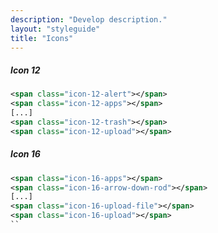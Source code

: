 ```yaml
---
description: "Develop description."
layout: "styleguide"
title: "Icons"
---
```


##### Icon 12

<div class="group-demo">
	<span title="icon-12-alert" class="icon-12-alert"></span>
	<span title="icon-12-apps" class="icon-12-apps"></span>
	<span title="icon-12-arrow-down-rod" class="icon-12-arrow-down-rod"></span>
	<span title="icon-12-arrow-down-short" class="icon-12-arrow-down-short"></span>
	<span title="icon-12-arrow-increase" class="icon-12-arrow-increase"></span>
	<span title="icon-12-arrow-left-rod" class="icon-12-arrow-left-rod"></span>
	<span title="icon-12-arrow-left-short" class="icon-12-arrow-left-short"></span>
	<span title="icon-12-arrow-right-rod" class="icon-12-arrow-right-rod"></span>
	<span title="icon-12-arrow-right-short" class="icon-12-arrow-right-short"></span>
	<span title="icon-12-arrow-up-rod" class="icon-12-arrow-up-rod"></span>
	<span title="icon-12-arrow-up-short" class="icon-12-arrow-up-short"></span>
	<span title="icon-12-arrows-expand" class="icon-12-arrows-expand"></span>
	<span title="icon-12-arrows" class="icon-12-arrows"></span>
	<span title="icon-12-balloon-topic" class="icon-12-balloon-topic"></span>
	<span title="icon-12-bell-off" class="icon-12-bell-off"></span>
	<span title="icon-12-bell" class="icon-12-bell"></span>
	<span title="icon-12-bookmark" class="icon-12-bookmark"></span>
	<span title="icon-12-briefcase" class="icon-12-briefcase"></span>
	<span title="icon-12-bug" class="icon-12-bug"></span>
	<span title="icon-12-building" class="icon-12-building"></span>
	<span title="icon-12-camera" class="icon-12-camera"></span>
	<span title="icon-12-card" class="icon-12-card"></span>
	<span title="icon-12-cart" class="icon-12-cart"></span>
	<span title="icon-12-check" class="icon-12-check"></span>
	<span title="icon-12-clock" class="icon-12-clock"></span>
	<span title="icon-12-close-short" class="icon-12-close-short"></span>
	<span title="icon-12-cloud" class="icon-12-cloud"></span>
	<span title="icon-12-code-file" class="icon-12-code-file"></span>
	<span title="icon-12-collections" class="icon-12-collections"></span>
	<span title="icon-12-database" class="icon-12-database"></span>
	<span title="icon-12-download" class="icon-12-download"></span>
	<span title="icon-12-ellipses" class="icon-12-ellipses"></span>
	<span title="icon-12-exclamation" class="icon-12-exclamation"></span>
	<span title="icon-12-external" class="icon-12-external"></span>
	<span title="icon-12-eye-off" class="icon-12-eye-off"></span>
	<span title="icon-12-eye" class="icon-12-eye"></span>
	<span title="icon-12-facebook" class="icon-12-facebook"></span>
	<span title="icon-12-file" class="icon-12-file"></span>
	<span title="icon-12-flag" class="icon-12-flag"></span>
	<span title="icon-12-flash-off" class="icon-12-flash-off"></span>
	<span title="icon-12-flash" class="icon-12-flash"></span>
	<span title="icon-12-folder" class="icon-12-folder"></span>
	<span title="icon-12-forbidden" class="icon-12-forbidden"></span>
	<span title="icon-12-fork" class="icon-12-fork"></span>
	<span title="icon-12-gear" class="icon-12-gear"></span>
	<span title="icon-12-github" class="icon-12-github"></span>
	<span title="icon-12-google" class="icon-12-google"></span>
	<span title="icon-12-graph" class="icon-12-graph"></span>
	<span title="icon-12-groups" class="icon-12-groups"></span>
	<span title="icon-12-hash" class="icon-12-hash"></span>
	<span title="icon-12-heart-full" class="icon-12-heart-full"></span>
	<span title="icon-12-house" class="icon-12-house"></span>
	<span title="icon-12-image" class="icon-12-image"></span>
	<span title="icon-12-info-card" class="icon-12-info-card"></span>
	<span title="icon-12-info" class="icon-12-info"></span>
	<span title="icon-12-leave" class="icon-12-leave"></span>
	<span title="icon-12-link" class="icon-12-link"></span>
	<span title="icon-12-lock" class="icon-12-lock"></span>
	<span title="icon-12-magnifier" class="icon-12-magnifier"></span>
	<span title="icon-12-mail" class="icon-12-mail"></span>
	<span title="icon-12-map" class="icon-12-map"></span>
	<span title="icon-12-menu" class="icon-12-menu"></span>
	<span title="icon-12-minus" class="icon-12-minus"></span>
	<span title="icon-12-module" class="icon-12-module"></span>
	<span title="icon-12-overlap" class="icon-12-overlap"></span>
	<span title="icon-12-pause" class="icon-12-pause"></span>
	<span title="icon-12-pen" class="icon-12-pen"></span>
	<span title="icon-12-people" class="icon-12-people"></span>
	<span title="icon-12-person-card-2" class="icon-12-person-card-2"></span>
	<span title="icon-12-person-card-3" class="icon-12-person-card-3"></span>
	<span title="icon-12-person" class="icon-12-person"></span>
	<span title="icon-12-persons" class="icon-12-persons"></span>
	<span title="icon-12-pin" class="icon-12-pin"></span>
	<span title="icon-12-play" class="icon-12-play"></span>
	<span title="icon-12-plus" class="icon-12-plus"></span>
	<span title="icon-12-post" class="icon-12-post"></span>
	<span title="icon-12-rocket" class="icon-12-rocket"></span>
	<span title="icon-12-spinner-double-arrow" class="icon-12-spinner-double-arrow"></span>
	<span title="icon-12-star" class="icon-12-star"></span>
	<span title="icon-12-table" class="icon-12-table"></span>
	<span title="icon-12-trash" class="icon-12-trash"></span>
	<span title="icon-12-twitter" class="icon-12-twitter"></span>
	<span title="icon-12-upload" class="icon-12-upload"></span>
</div>

```xml
<span class="icon-12-alert"></span>
<span class="icon-12-apps"></span>
[...]
<span class="icon-12-trash"></span>
<span class="icon-12-upload"></span>
```

##### Icon 16

<div class="group-demo">
	<span title="icon-16-alert" class="icon-16-alert"></span>
	<span title="icon-16-apps" class="icon-16-apps"></span>
	<span title="icon-16-arrow-down-rod" class="icon-16-arrow-down-rod"></span>
	<span title="icon-16-arrow-down-short" class="icon-16-arrow-down-short"></span>
	<span title="icon-16-arrow-left-rod" class="icon-16-arrow-left-rod"></span>
	<span title="icon-16-arrow-left-short" class="icon-16-arrow-left-short"></span>
	<span title="icon-16-arrow-right-rod" class="icon-16-arrow-right-rod"></span>
	<span title="icon-16-arrow-right-short" class="icon-16-arrow-right-short"></span>
	<span title="icon-16-arrow-up-rod" class="icon-16-arrow-up-rod"></span>
	<span title="icon-16-arrow-up-short" class="icon-16-arrow-up-short"></span>
	<span title="icon-16-balloon-topic" class="icon-16-balloon-topic"></span>
	<span title="icon-16-bell-off" class="icon-16-bell-off"></span>
	<span title="icon-16-bell" class="icon-16-bell"></span>
	<span title="icon-16-bookmark" class="icon-16-bookmark"></span>
	<span title="icon-16-building" class="icon-16-building"></span>
	<span title="icon-16-bullhorn" class="icon-16-bullhorn"></span>
	<span title="icon-16-calendar" class="icon-16-calendar"></span>
	<span title="icon-16-camera" class="icon-16-camera"></span>
	<span title="icon-16-cancel" class="icon-16-cancel"></span>
	<span title="icon-16-cart" class="icon-16-cart"></span>
	<span title="icon-16-checkbox-checked" class="icon-16-checkbox-checked"></span>
	<span title="icon-16-checkbox-indeterminate" class="icon-16-checkbox-indeterminate"></span>
	<span title="icon-16-checkbox-unchecked" class="icon-16-checkbox-unchecked"></span>
	<span title="icon-16-checkmark" class="icon-16-checkmark"></span>
	<span title="icon-16-circle-arrow" class="icon-16-circle-arrow"></span>
	<span title="icon-16-clear" class="icon-16-clear"></span>
	<span title="icon-16-clip" class="icon-16-clip"></span>
	<span title="icon-16-clock" class="icon-16-clock"></span>
	<span title="icon-16-cloud" class="icon-16-cloud"></span>
	<span title="icon-16-code-file" class="icon-16-code-file"></span>
	<span title="icon-16-command-line" class="icon-16-command-line"></span>
	<span title="icon-16-contract" class="icon-16-contract"></span>
	<span title="icon-16-cup" class="icon-16-cup"></span>
	<span title="icon-16-database" class="icon-16-database"></span>
	<span title="icon-16-download" class="icon-16-download"></span>
	<span title="icon-16-dribbble" class="icon-16-dribbble"></span>
	<span title="icon-16-ellipsis-vertical" class="icon-16-ellipsis-vertical"></span>
	<span title="icon-16-ellipsis" class="icon-16-ellipsis"></span>
	<span title="icon-16-expand" class="icon-16-expand"></span>
	<span title="icon-16-external" class="icon-16-external"></span>
	<span title="icon-16-eye" class="icon-16-eye"></span>
	<span title="icon-16-facebook" class="icon-16-facebook"></span>
	<span title="icon-16-filter" class="icon-16-filter"></span>
	<span title="icon-16-flash-off" class="icon-16-flash-off"></span>
	<span title="icon-16-flash" class="icon-16-flash"></span>
	<span title="icon-16-folder" class="icon-16-folder"></span>
	<span title="icon-16-fork" class="icon-16-fork"></span>
	<span title="icon-16-gear" class="icon-16-gear"></span>
	<span title="icon-16-github" class="icon-16-github"></span>
	<span title="icon-16-globe" class="icon-16-globe"></span>
	<span title="icon-16-google" class="icon-16-google"></span>
	<span title="icon-16-graph" class="icon-16-graph"></span>
	<span title="icon-16-groups" class="icon-16-groups"></span>
	<span title="icon-16-hammer" class="icon-16-hammer"></span>
	<span title="icon-16-hash" class="icon-16-hash"></span>
	<span title="icon-16-heart-full" class="icon-16-heart-full"></span>
	<span title="icon-16-house" class="icon-16-house"></span>
	<span title="icon-16-image" class="icon-16-image"></span>
	<span title="icon-16-info" class="icon-16-info"></span>
	<span title="icon-16-layout" class="icon-16-layout"></span>
	<span title="icon-16-liferay-logo-2-tiny" class="icon-16-liferay-logo-2-tiny"></span>
	<span title="icon-16-link" class="icon-16-link"></span>
	<span title="icon-16-linkedin" class="icon-16-linkedin"></span>
	<span title="icon-16-lock" class="icon-16-lock"></span>
	<span title="icon-16-loop" class="icon-16-loop"></span>
	<span title="icon-16-magnifier" class="icon-16-magnifier"></span>
	<span title="icon-16-mail-full" class="icon-16-mail-full"></span>
	<span title="icon-16-mail-off" class="icon-16-mail-off"></span>
	<span title="icon-16-markdown" class="icon-16-markdown"></span>
	<span title="icon-16-menu" class="icon-16-menu"></span>
	<span title="icon-16-minus" class="icon-16-minus"></span>
	<span title="icon-16-module" class="icon-16-module"></span>
	<span title="icon-16-nodejs" class="icon-16-nodejs"></span>
	<span title="icon-16-org_chart" class="icon-16-org_chart"></span>
	<span title="icon-16-pause" class="icon-16-pause"></span>
	<span title="icon-16-pen" class="icon-16-pen"></span>
	<span title="icon-16-people" class="icon-16-people"></span>
	<span title="icon-16-person-card" class="icon-16-person-card"></span>
	<span title="icon-16-person" class="icon-16-person"></span>
	<span title="icon-16-persons" class="icon-16-persons"></span>
	<span title="icon-16-phone-business" class="icon-16-phone-business"></span>
	<span title="icon-16-phone-house" class="icon-16-phone-house"></span>
	<span title="icon-16-phone-work" class="icon-16-phone-work"></span>
	<span title="icon-16-phone" class="icon-16-phone"></span>
	<span title="icon-16-play" class="icon-16-play"></span>
	<span title="icon-16-plus" class="icon-16-plus"></span>
	<span title="icon-16-power-button" class="icon-16-power-button"></span>
	<span title="icon-16-radio-checked" class="icon-16-radio-checked"></span>
	<span title="icon-16-radio-unchecked" class="icon-16-radio-unchecked"></span>
	<span title="icon-16-send" class="icon-16-send"></span>
	<span title="icon-16-server" class="icon-16-server"></span>
	<span title="icon-16-skype" class="icon-16-skype"></span>
	<span title="icon-16-speaker_off" class="icon-16-speaker_off"></span>
	<span title="icon-16-speaker_on" class="icon-16-speaker_on"></span>
	<span title="icon-16-speedometer" class="icon-16-speedometer"></span>
	<span title="icon-16-spinner-double-arrows" class="icon-16-spinner-double-arrows"></span>
	<span title="icon-16-spinner-single-arrow" class="icon-16-spinner-single-arrow"></span>
	<span title="icon-16-star" class="icon-16-star"></span>
	<span title="icon-16-streams" class="icon-16-streams"></span>
	<span title="icon-16-swift" class="icon-16-swift"></span>
	<span title="icon-16-table" class="icon-16-table"></span>
	<span title="icon-16-tag" class="icon-16-tag"></span>
	<span title="icon-16-thumb-down" class="icon-16-thumb-down"></span>
	<span title="icon-16-thumb-up" class="icon-16-thumb-up"></span>
	<span title="icon-16-trash" class="icon-16-trash"></span>
	<span title="icon-16-twitter" class="icon-16-twitter"></span>
	<span title="icon-16-upload-file" class="icon-16-upload-file"></span>
	<span title="icon-16-upload" class="icon-16-upload"></span>
</div>

```xml
<span class="icon-16-apps"></span>
<span class="icon-16-arrow-down-rod"></span>
[...]
<span class="icon-16-upload-file"></span>
<span class="icon-16-upload"></span>
``